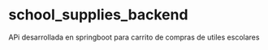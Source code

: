# school_supplies_backend
APi desarrollada en springboot para carrito de compras de utiles escolares
